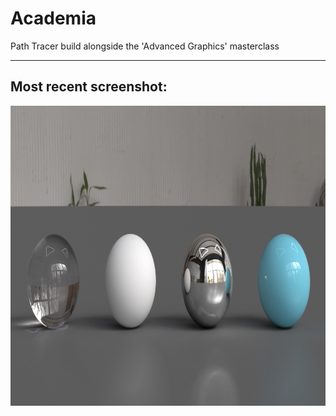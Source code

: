 # Academia
Path Tracer build alongside the 'Advanced Graphics' masterclass
____
## Most recent screenshot:
<img src="https://raw.githubusercontent.com/stefanpgd/Academia/main/Screenshots/Latest/latest.png" height=480px>
